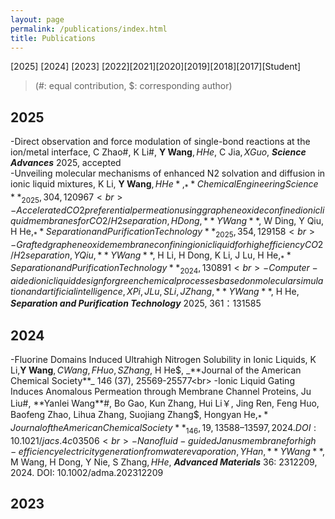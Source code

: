 ```yaml
---
layout: page
permalink: /publications/index.html
title: Publications
---
```

[2025]
[2024]
[2023]
[2022][2021][2020][2019][2018][2017][Student]
> (#: equal contribution, $: corresponding author)

## 2025
-Direct observation and force modulation of single-bond reactions at the ion/metal interface, C Zhao#, K Li#, **Y Wang**$, H He$, C Jia$, X Guo$, _**Science Advances**_ 2025, accepted<br>
-Unveiling molecular mechanisms of enhanced N2 solvation and diffusion in ionic liquid mixtures, K Li, **Y Wang**$, H He*, _**Chemical Engineering Science**_ 2025, 304, 120967<br>
-Accelerated CO2 preferential permeation using graphene oxide confined ionic liquid membranes for CO2/H2 separation, H Dong, **Y Wang**$, W Ding, Y Qiu, H He$, _**Separation and Purification Technology**_ 2025, 354, 129158<br>
-Grafted graphene oxide membrane confining ionic liquid for high efficiency CO2/H2 separation, Y Qiu, **Y Wang**$, H Li, H Dong, K Li, J Lu, H He$, _**Separation and Purification Technology**_ 2024, 130891<br>
-Computer-aided ionic liquid design for green chemical processes based on molecular simulation and artificial intelligence, X Pi, J Lu, S Li, J Zhang, **Y Wang**$, H He, _**Separation and Purification Technology**_ 2025, 361：131585<br>

## 2024
-Fluorine Domains Induced Ultrahigh Nitrogen Solubility in Ionic Liquids, K Li,**Y Wang**$, C Wang, F Huo, S Zhang$, H He$, _**Journal of the American Chemical Society**_ 146 (37), 25569-25577<br>
-Ionic Liquid Gating Induces Anomalous Permeation through Membrane Channel Proteins, Ju Liu#, **Yanlei Wang**#, Bo Gao, Kun Zhang, Hui Li￥, Jing Ren, Feng Huo, Baofeng Zhao, Lihua Zhang, Suojiang Zhang$, Hongyan He$, _**Journal of the American Chemical Society**_ 146, 19, 13588–13597, 2024. DOI: 10.1021/jacs.4c03506<br>
-Nanofluid-guided Janus membrane for high-efficiency electricity generation from water evaporation, Y Han, **Y Wang**$, M Wang, H Dong, Y Nie, S Zhang$, H He$, _**Advanced Materials**_ 36: 2312209, 2024. DOI: 10.1002/adma.202312209<br>

## 2023

  <br>

<br>
